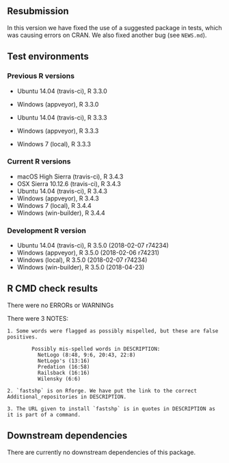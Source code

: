 ## Resubmission

In this version we have fixed the use of a suggested package in tests, which was causing errors on CRAN.
We also fixed another bug (see `NEWS.md`).

## Test environments

### Previous R versions
* Ubuntu 14.04       (travis-ci), R 3.3.0
* Windows             (appveyor), R 3.3.0

* Ubuntu 14.04       (travis-ci), R 3.3.3
* Windows             (appveyor), R 3.3.3
* Windows 7              (local), R 3.3.3

### Current R versions
* macOS High Sierra  (travis-ci), R 3.4.3
* OSX Sierra 10.12.6 (travis-ci), R 3.4.3 
* Ubuntu 14.04       (travis-ci), R 3.4.3
* Windows             (appveyor), R 3.4.3
* Windows 7              (local), R 3.4.4
* Windows          (win-builder), R 3.4.4

### Development R version
* Ubuntu 14.04     (travis-ci), R 3.5.0 (2018-02-07 r74234)
* Windows           (appveyor), R 3.5.0 (2018-02-06 r74231)
* Windows              (local), R 3.5.0 (2018-02-07 r74234)
* Windows        (win-builder), R 3.5.0 (2018-04-23)

## R CMD check results

There were no ERRORs or WARNINGs

There were 3 NOTES:

    1. Some words were flagged as possibly mispelled, but these are false positives.
     
            Possibly mis-spelled words in DESCRIPTION: 
              NetLogo (8:48, 9:6, 20:43, 22:8)
              NetLogo's (13:16)
              Predation (16:58)
              Railsback (16:16)
              Wilensky (6:6)

    2. `fastshp` is on Rforge. We have put the link to the correct Additional_repositories in DESCRIPTION.
       
    3. The URL given to install `fastshp` is in quotes in DESCRIPTION as it is part of a command.

## Downstream dependencies

There are currently no downstream dependencies of this package.
